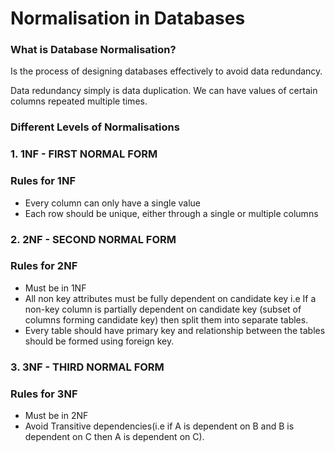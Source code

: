 # Normalisation in Databases
### What is Database Normalisation?
Is the process of designing databases effectively to avoid data redundancy.

Data redundancy simply is data duplication. We can have values of certain columns repeated multiple times.

### Different Levels of Normalisations
### 1. 1NF - FIRST NORMAL FORM
### Rules for 1NF
- Every column can only have a single value
- Each row should be unique, either through a single or multiple columns

### 2. 2NF - SECOND NORMAL FORM
### Rules for 2NF
- Must be in 1NF
- All non key attributes must be fully dependent on candidate key i.e If a non-key column is partially dependent on candidate key (subset of columns forming candidate key) then split them into separate tables.
- Every table should have primary key and relationship between the tables should be formed using foreign key.

### 3. 3NF - THIRD NORMAL FORM
### Rules for 3NF
- Must be in 2NF
- Avoid Transitive dependencies(i.e if A is dependent on B and B is dependent on C then A is dependent on C).